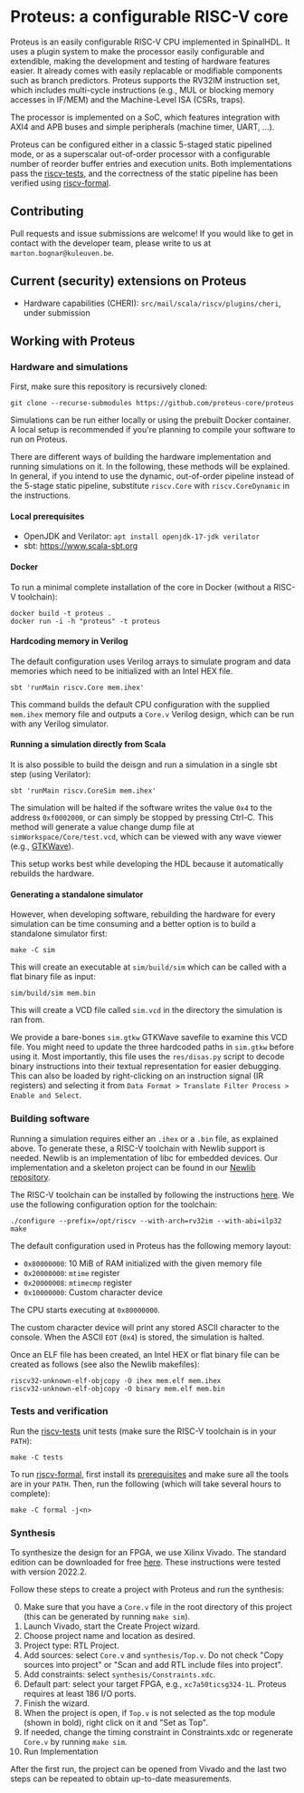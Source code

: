 # Proteus: a configurable RISC-V core

Proteus is an easily configurable RISC-V CPU implemented in SpinalHDL.
It uses a plugin system to make the processor easily configurable and extendible, making the development and testing of hardware features easier. It already comes with easily replacable or modifiable components such as branch predictors.
Proteus supports the RV32IM instruction set, which includes multi-cycle instructions (e.g., MUL or blocking memory accesses in IF/MEM) and the Machine-Level ISA (CSRs, traps).

The processor is implemented on a SoC, which features integration with AXI4 and APB buses and simple peripherals (machine timer, UART, ...).

Proteus can be configured either in a classic 5-staged static pipelined mode, or as a superscalar out-of-order processor with a configurable number of reorder buffer entries and execution units.
Both implementations pass the [riscv-tests](https://github.com/riscv/riscv-tests), and the correctness of the static pipeline has been verified using [riscv-formal](https://github.com/SymbioticEDA/riscv-formal).

## Contributing

Pull requests and issue submissions are welcome! If you would like to get in contact with the developer team, please write to us at `marton.bognar@kuleuven.be`.

## Current (security) extensions on Proteus

- Hardware capabilities (CHERI): `src/mail/scala/riscv/plugins/cheri`, under submission

## Working with Proteus

### Hardware and simulations

First, make sure this repository is recursively cloned:

```
git clone --recurse-submodules https://github.com/proteus-core/proteus
```

Simulations can be run either locally or using the prebuilt Docker container.
A local setup is recommended if you're planning to compile your software to run on Proteus.

There are different ways of building the hardware implementation and running simulations on it. In the following, these methods will be explained. In general, if you intend to use the dynamic, out-of-order pipeline instead of the 5-stage static pipeline, substitute `riscv.Core` with `riscv.CoreDynamic` in the instructions.

#### Local prerequisites

- OpenJDK and Verilator: `apt install openjdk-17-jdk verilator`
- sbt: https://www.scala-sbt.org

#### Docker

To run a minimal complete installation of the core in Docker (without a RISC-V toolchain):

```shell
docker build -t proteus .
docker run -i -h "proteus" -t proteus
```

#### Hardcoding memory in Verilog

The default configuration uses Verilog arrays to simulate program and data memories which need to be initialized with an Intel HEX file.

```
sbt 'runMain riscv.Core mem.ihex'
```

This command builds the default CPU configuration with the supplied `mem.ihex` memory file and outputs a `Core.v` Verilog design, which can be run with any Verilog simulator.

#### Running a simulation directly from Scala

It is also possible to build the deisgn and run a simulation in a single sbt step (using Verilator):

```
sbt 'runMain riscv.CoreSim mem.ihex'
```

The simulation will be halted if the software writes the value `0x4` to the address `0xf0002000`, or can simply be stopped by pressing Ctrl-C. This method will generate a value change dump file at `simWorkspace/Core/test.vcd`, which can be viewed with any wave viewer (e.g., [GTKWave](http://gtkwave.sourceforge.net/)).

This setup works best while developing the HDL because it automatically rebuilds the hardware.

#### Generating a standalone simulator

However, when developing software, rebuilding the hardware for every simulation can be time consuming and a better option is to build a standalone simulator first:

```
make -C sim
```

This will create an executable at `sim/build/sim` which can be called with a flat binary file as input:

```
sim/build/sim mem.bin
```

This will create a VCD file called `sim.vcd` in the directory the simulation is ran from.

We provide a bare-bones `sim.gtkw` GTKWave savefile to examine this VCD file.
You might need to update the three hardcoded paths in `sim.gtkw` before using it.
Most importantly, this file uses the `res/disas.py` script to decode binary instructions into their textual representation for easier debugging.
This can also be loaded by right-clicking on an instruction signal (IR registers) and selecting it from `Data Format > Translate Filter Process > Enable and Select`.

### Building software

Running a simulation requires either an `.ihex` or a `.bin` file, as explained above. To generate these, a RISC-V toolchain with Newlib support is needed.
Newlib is an implementation of libc for embedded devices. Our implementation and a skeleton project can be found in our [Newlib repository](https://github.com/proteus-core/newlib).

The RISC-V toolchain can be installed by following the instructions [here](https://github.com/riscv-collab/riscv-gnu-toolchain#installation-newlib).
We use the following configuration option for the toolchain:

```shell
./configure --prefix=/opt/riscv --with-arch=rv32im --with-abi=ilp32
make
```

The default configuration used in Proteus has the following memory layout:

- `0x80000000`: 10 MiB of RAM initialized with the given memory file
- `0x20000000`: `mtime` register
- `0x20000008`: `mtimecmp` register
- `0x10000000`: Custom character device

The CPU starts executing at `0x80000000`.

The custom character device will print any stored ASCII character to the console.
When the ASCII `EOT` (`0x4`) is stored, the simulation is halted.

Once an ELF file has been created, an Intel HEX or flat binary file can be created as follows (see also the Newlib makefiles):

```
riscv32-unknown-elf-objcopy -O ihex mem.elf mem.ihex
riscv32-unknown-elf-objcopy -O binary mem.elf mem.bin
```

### Tests and verification

Run the [riscv-tests](https://github.com/riscv/riscv-tests) unit tests (make sure the RISC-V toolchain is in your `PATH`):

```
make -C tests
```

To run [riscv-formal](https://github.com/SymbioticEDA/riscv-formal), first install its [prerequisites](https://symbiyosys.readthedocs.io/en/latest/quickstart.html#installing) and make sure all the tools are in your `PATH`.
Then, run the following (which will take several hours to complete):

```
make -C formal -j<n>
```

### Synthesis

To synthesize the design for an FPGA, we use Xilinx Vivado.
The standard edition can be downloaded for free [here](https://www.xilinx.com/products/design-tools/vivado/vivado-ml.html).
These instructions were tested with version 2022.2.

Follow these steps to create a project with Proteus and run the synthesis:

0. Make sure that you have a `Core.v` file in the root directory of this project (this can be generated by running `make sim`).
1. Launch Vivado, start the Create Project wizard.
2. Choose project name and location as desired.
3. Project type: RTL Project.
4. Add sources: select `Core.v` and `synthesis/Top.v`. Do not check "Copy sources into project" or "Scan and add RTL include files into project".
5. Add constraints: select `synthesis/Constraints.xdc`.
6. Default part: select your target FPGA, e.g., `xc7a50ticsg324-1L`. Proteus requires at least 186 I/O ports.
7. Finish the wizard.
8. When the project is open, if `Top.v` is not selected as the top module (shown in bold), right click on it and "Set as Top".
9. If needed, change the timing constraint in Constraints.xdc or regenerate `Core.v` by running `make sim`.
10. Run Implementation

After the first run, the project can be opened from Vivado and the last two steps can be repeated to obtain up-to-date measurements.
